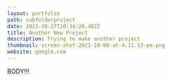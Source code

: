 ```yaml
---
layout: portfolio
path: subfolderproject
date: 2021-10-27T20:34:20.402Z
title: Another New Project
description: Trying to make another project
thumbnail: screen-shot-2021-10-08-at-4.11.13-pm.png
website: google.com
---
```

BODY!!!